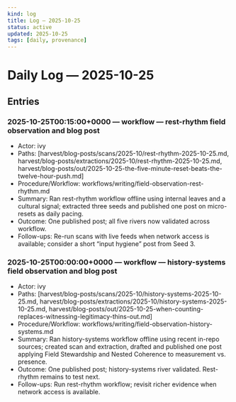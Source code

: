 ```yaml
---
kind: log
title: Log — 2025-10-25
status: active
updated: 2025-10-25
tags: [daily, provenance]
---
```


# Daily Log — 2025-10-25

## Entries

### 2025-10-25T00:15:00+0000 — workflow — rest-rhythm field observation and blog post

- Actor: ivy
- Paths: [harvest/blog-posts/scans/2025-10/rest-rhythm-2025-10-25.md, harvest/blog-posts/extractions/2025-10/rest-rhythm-2025-10-25.md, harvest/blog-posts/out/2025-10-25-the-five-minute-reset-beats-the-twelve-hour-push.md]
- Procedure/Workflow: workflows/writing/field-observation-rest-rhythm.md
- Summary: Ran rest-rhythm workflow offline using internal leaves and a cultural signal; extracted three seeds and published one post on micro-resets as daily pacing.
- Outcome: One published post; all five rivers now validated across workflow.
- Follow-ups: Re-run scans with live feeds when network access is available; consider a short “input hygiene” post from Seed 3.

### 2025-10-25T00:00:00+0000 — workflow — history-systems field observation and blog post

- Actor: ivy
- Paths: [harvest/blog-posts/scans/2025-10/history-systems-2025-10-25.md, harvest/blog-posts/extractions/2025-10/history-systems-2025-10-25.md, harvest/blog-posts/out/2025-10-25-when-counting-replaces-witnessing-legitimacy-thins-out.md]
- Procedure/Workflow: workflows/writing/field-observation-history-systems.md
- Summary: Ran history-systems workflow offline using recent in-repo sources; created scan and extraction, drafted and published one post applying Field Stewardship and Nested Coherence to measurement vs. presence.
- Outcome: One published post; history-systems river validated. Rest-rhythm remains to test next.
- Follow-ups: Run rest-rhythm workflow; revisit richer evidence when network access is available.
